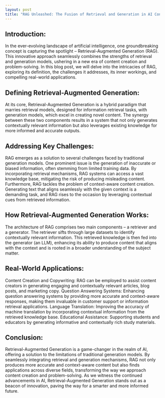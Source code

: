 ```yaml
---
layout: post
title: "RAG Unleashed: The Fusion of Retrieval and Generation in AI Content Creation"
---
```



## Introduction:
In the ever-evolving landscape of artificial intelligence, one groundbreaking concept is capturing the spotlight – Retrieval-Augmented Generation (RAG). This innovative approach seamlessly combines the strengths of retrieval and generation models, ushering in a new era of content creation and problem-solving. In this blog post, we will delve into the intricacies of RAG, exploring its definition, the challenges it addresses, its inner workings, and compelling real-world applications.

## Defining Retrieval-Augmented Generation:
At its core, Retrieval-Augmented Generation is a hybrid paradigm that marries retrieval models, designed for information retrieval tasks, with generation models, which excel in creating novel content. The synergy between these two components results in a system that not only generates contextually relevant information but also leverages existing knowledge for more informed and accurate outputs.

## Addressing Key Challenges:
RAG emerges as a solution to several challenges faced by traditional generation models. One prominent issue is the generation of inaccurate or biased information, often stemming from limited training data. By incorporating retrieval mechanisms, RAG systems can access a vast knowledge base, mitigating the risk of producing misleading content.
Furthermore, RAG tackles the problem of context-aware content creation. Generating text that aligns seamlessly with the given context is a demanding task, and RAG rises to the occasion by leveraging contextual cues from retrieved information.

## How Retrieval-Augmented Generation Works:
The architecture of RAG comprises two main components – a retriever and a generator. The retriever sifts through large datasets to identify contextually relevant information. This retrieved knowledge is then fed into the generator (an LLM), enhancing its ability to produce content that aligns with the context and is rooted in a broader understanding of the subject matter.

## Real-World Applications:
Content Creation and Copywriting: RAG can be employed to assist content creators in generating engaging and contextually relevant articles, blog posts, and marketing copy.
Question Answering Systems: Enhancing question answering systems by providing more accurate and context-aware responses, making them invaluable in customer support or information retrieval applications.
Language Translation: Improving the accuracy of machine translation by incorporating contextual information from the retrieved knowledge base.
Educational Assistance: Supporting students and educators by generating informative and contextually rich study materials.

## Conclusion:
Retrieval-Augmented Generation is a game-changer in the realm of AI, offering a solution to the limitations of traditional generation models. By seamlessly integrating retrieval and generation mechanisms, RAG not only produces more accurate and context-aware content but also finds applications across diverse fields, transforming the way we approach content creation and problem-solving. As we witness the continued advancements in AI, Retrieval-Augmented Generation stands out as a beacon of innovation, paving the way for a smarter and more informed future.